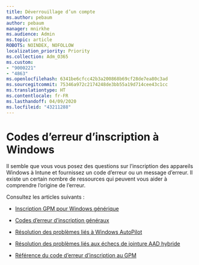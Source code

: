 ```yaml
---
title: Déverrouillage d’un compte
ms.author: pebaum
author: pebaum
manager: mnirkhe
ms.audience: Admin
ms.topic: article
ROBOTS: NOINDEX, NOFOLLOW
localization_priority: Priority
ms.collection: Adm_O365
ms.custom:
- "9000221"
- "4863"
ms.openlocfilehash: 6341be6cfcc42b3a200868b69cf28de7ea80c3ad
ms.sourcegitcommit: 75346a972c2174248de3bb55a19d714cee43c1cc
ms.translationtype: HT
ms.contentlocale: fr-FR
ms.lasthandoff: 04/09/2020
ms.locfileid: "43211288"
---
```

# <a name="windows-enrolment-error-codes"></a>Codes d’erreur d’inscription à Windows

Il semble que vous vous posez des questions sur l’inscription des appareils Windows à Intune et fournissez un code d’erreur ou un message d’erreur. Il existe un certain nombre de ressources qui peuvent vous aider à comprendre l’origine de l’erreur.
 
Consultez les articles suivants :

- [Inscription GPM pour Windows générique](https://docs.microsoft.com/mem/intune/enrollment/troubleshoot-windows-enrollment-errors)

- [Codes d’erreur d’inscription généraux](https://docs.microsoft.com/mem/intune/enrollment/troubleshoot-device-enrollment-in-intune#general-enrollment-error-codes)

- [Résolution des problèmes liés à Windows AutoPilot](https://docs.microsoft.com/windows/deployment/windows-autopilot/troubleshooting)

- [Résolution des problèmes liés aux échecs de jointure AAD hybride](https://docs.microsoft.com/azure/active-directory/devices/troubleshoot-hybrid-join-windows-current)

- [Référence du code d’erreur d’inscription au GPM](https://docs.microsoft.com/windows/win32/mdmreg/mdm-registration-constants)
